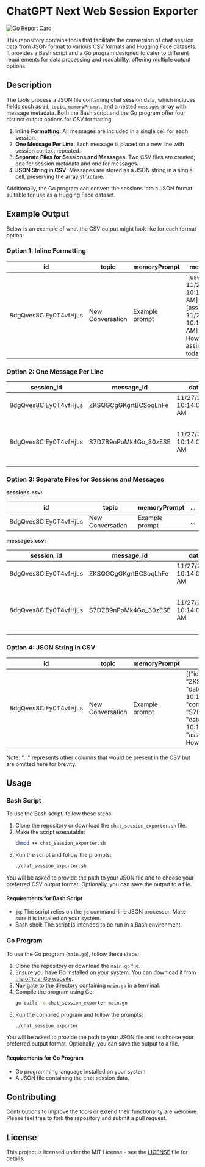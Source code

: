 # ChatGPT Next Web Session Exporter
[![Go Report Card](https://goreportcard.com/badge/github.com/H0llyW00dzZ/ChatGPT-Next-Web-Session-Exporter)](https://goreportcard.com/report/github.com/H0llyW00dzZ/ChatGPT-Next-Web-Session-Exporter)

This repository contains tools that facilitate the conversion of chat session data from JSON format to various CSV formats and Hugging Face datasets. It provides a Bash script and a Go program designed to cater to different requirements for data processing and readability, offering multiple output options.

## Description

The tools process a JSON file containing chat session data, which includes fields such as `id`, `topic`, `memoryPrompt`, and a nested `messages` array with message metadata. Both the Bash script and the Go program offer four distinct output options for CSV formatting:

1. **Inline Formatting**: All messages are included in a single cell for each session.
2. **One Message Per Line**: Each message is placed on a new line with session context repeated.
3. **Separate Files for Sessions and Messages**: Two CSV files are created; one for session metadata and one for messages.
4. **JSON String in CSV**: Messages are stored as a JSON string in a single cell, preserving the array structure.

Additionally, the Go program can convert the sessions into a JSON format suitable for use as a Hugging Face dataset.

## Example Output

Below is an example of what the CSV output might look like for each format option:

### Option 1: Inline Formatting

| id                  | topic           | memoryPrompt | messages                                                                                                        |
|---------------------|-----------------|--------------|-----------------------------------------------------------------------------------------------------------------|
| 8dgQves8ClEy0T4vfHjLs | New Conversation | Example prompt | '[user, 11/27/2023, 10:14:00 AM] "hello"; [assistant, 11/27/2023, 10:14:00 AM] "Hello! How can I assist you today?"' |

### Option 2: One Message Per Line

| session_id           | message_id | date                 | role      | content                            | memoryPrompt   |
|----------------------|------------|----------------------|-----------|------------------------------------|----------------|
| 8dgQves8ClEy0T4vfHjLs | ZKSQGCgGKgrtBCSoqLhFe | 11/27/2023, 10:14:00 AM | user      | hello                              | Example prompt |
| 8dgQves8ClEy0T4vfHjLs | S7DZB9nPoMk4Go_30zESE | 11/27/2023, 10:14:00 AM | assistant | Hello! How can I assist you today? | Example prompt |

### Option 3: Separate Files for Sessions and Messages

**sessions.csv:**

| id                  | topic           | memoryPrompt   | ... |
|---------------------|-----------------|----------------|-----|
| 8dgQves8ClEy0T4vfHjLs | New Conversation | Example prompt | ... |

**messages.csv:**

| session_id           | message_id | date                 | role      | content                            | memoryPrompt   |
|----------------------|------------|----------------------|-----------|------------------------------------|----------------|
| 8dgQves8ClEy0T4vfHjLs | ZKSQGCgGKgrtBCSoqLhFe | 11/27/2023, 10:14:00 AM | user      | hello                              | Example prompt |
| 8dgQves8ClEy0T4vfHjLs | S7DZB9nPoMk4Go_30zESE | 11/27/2023, 10:14:00 AM | assistant | Hello! How can I assist you today? | Example prompt |

### Option 4: JSON String in CSV

| id                  | topic           | memoryPrompt   | messages                                                                                                                                          |
|---------------------|-----------------|----------------|---------------------------------------------------------------------------------------------------------------------------------------------------|
| 8dgQves8ClEy0T4vfHjLs | New Conversation | Example prompt | [{"id": "ZKSQGCgGKgrtBCSoqLhFe", "date": "11/27/2023, 10:14:00 AM", "role": "user", "content": "hello"}, {"id": "S7DZB9nPoMk4Go_30zESE", "date": "11/27/2023, 10:14:00 AM", "role": "assistant", "content": "Hello! How can I assist you today?"}] |

Note: "..." represents other columns that would be present in the CSV but are omitted here for brevity.

## Usage

### Bash Script

To use the Bash script, follow these steps:

1. Clone the repository or download the `chat_session_exporter.sh` file.
2. Make the script executable:
   ```bash
   chmod +x chat_session_exporter.sh
   ```
3. Run the script and follow the prompts:
   ```bash
   ./chat_session_exporter.sh
   ```

You will be asked to provide the path to your JSON file and to choose your preferred CSV output format. Optionally, you can save the output to a file.

#### Requirements for Bash Script

- `jq`: The script relies on the `jq` command-line JSON processor. Make sure it is installed on your system.
- Bash shell: The script is intended to be run in a Bash environment.

### Go Program

To use the Go program (`main.go`), follow these steps:

1. Clone the repository or download the `main.go` file.
2. Ensure you have Go installed on your system. You can download it from [the official Go website](https://go.dev/dl/).
3. Navigate to the directory containing `main.go` in a terminal.
4. Compile the program using Go:
   ```bash
   go build -o chat_session_exporter main.go
   ```
5. Run the compiled program and follow the prompts:
   ```bash
   ./chat_session_exporter
   ```

You will be asked to provide the path to your JSON file and to choose your preferred output format. Optionally, you can save the output to a file.

#### Requirements for Go Program

- Go programming language installed on your system.
- A JSON file containing the chat session data.

## Contributing

Contributions to improve the tools or extend their functionality are welcome. Please feel free to fork the repository and submit a pull request.

## License

This project is licensed under the MIT License - see the [LICENSE](LICENSE) file for details.
